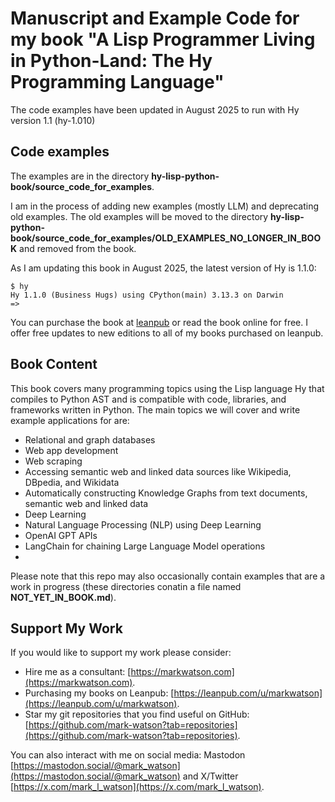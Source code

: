 # Manuscript and Example Code for my book "A Lisp Programmer Living in Python-Land: The Hy Programming Language"

The code examples have been updated in August 2025 to run with Hy version 1.1 (hy-1.010)

## Code examples

The examples are in the directory **hy-lisp-python-book/source_code_for_examples**.

I am in the process of adding new examples (mostly LLM) and deprecating old examples. The old examples will be moved to the directory **hy-lisp-python-book/source_code_for_examples/OLD_EXAMPLES_NO_LONGER_IN_BOOK** and removed from the book.

As I am updating this book in August 2025, the latest version of Hy is 1.1.0:

```
$ hy
Hy 1.1.0 (Business Hugs) using CPython(main) 3.13.3 on Darwin
=> 
```

You can purchase the book at [leanpub](https://leanpub.com/hy-lisp-python) or read the book online for free. I offer free updates to new editions to all of my books purchased on leanpub.

## Book Content

This book covers many programming topics using the Lisp language Hy that compiles to Python AST and is compatible with code, libraries, and frameworks written in Python. The main topics we will cover and write example applications for are:

- Relational and graph databases
- Web app development
- Web scraping
- Accessing semantic web and linked data sources like Wikipedia, DBpedia, and Wikidata
- Automatically constructing Knowledge Graphs from text documents, semantic web and linked
data
- Deep Learning
- Natural Language Processing (NLP) using Deep Learning
- OpenAI GPT APIs
- LangChain for chaining Large Language Model operations
- 

Please note that this repo may also occasionally contain examples that are a work in progress (these directories conatin a file named **NOT_YET_IN_BOOK.md**).

## Support My Work

If you would like to support my work please consider:

- Hire me as a consultant: [https://markwatson.com](https://markwatson.com).
- Purchasing my books on Leanpub: [https://leanpub.com/u/markwatson](https://leanpub.com/u/markwatson).
- Star my git repositories that you find useful on GitHub: [https://github.com/mark-watson?tab=repositories](https://github.com/mark-watson?tab=repositories).

You can also interact with me on social media: Mastodon [https://mastodon.social/@mark_watson](https://mastodon.social/@mark_watson) and X/Twitter [https://x.com/mark_l_watson](https://x.com/mark_l_watson).
